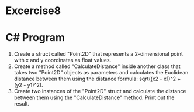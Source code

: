 # Excercise8

# C# Program

1. Create a struct called "Point2D" that represents a 2-dimensional point with x and
y coordinates as float values.
2. Create a method called "CalculateDistance" inside another class that takes two
"Point2D" objects as parameters and calculates the Euclidean distance between
them using the distance formula: sqrt((x2 - x1)^2 + (y2 - y1)^2).
3. Create two instances of the "Point2D" struct and calculate the distance between
them using the "CalculateDistance" method. Print out the result.
